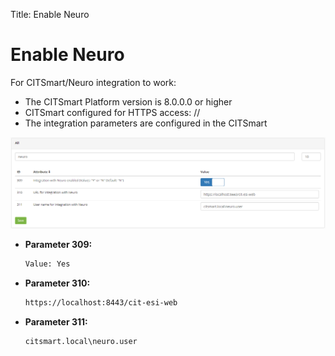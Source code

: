 Title: Enable Neuro

# Enable Neuro

For CITSmart/Neuro integration to work:

- The CITSmart Platform version is 8.0.0.0 or higher
- CITSmart configured for HTTPS access: //
- The integration parameters are configured in the CITSmart 

![Neuro Conection][1]

- **Parameter 309:**

    ```sh
    Value: Yes
    ```

- **Parameter 310:**

    ```sh
    https://localhost:8443/cit-esi-web
    ```

- **Parameter 311:**

    ```sh
    citsmart.local\neuro.user
    ```

[1]:images/neuro-conection.png
